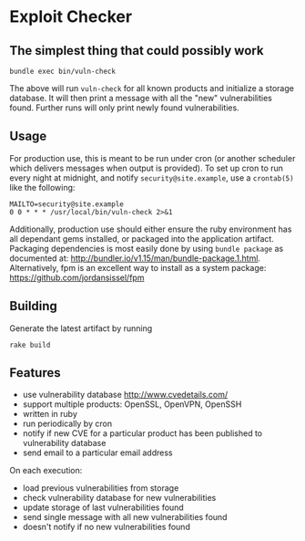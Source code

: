 # Exploit Checker

## The simplest thing that could possibly work

    bundle exec bin/vuln-check

The above will run `vuln-check` for all known products and initialize a
storage database. It will then print a message with all the "new"
vulnerabilities found. Further runs will only print newly found
vulnerabilities.

## Usage

For production use, this is meant to be run under cron (or another
scheduler which delivers messages when output is provided). To set up
cron to run every night at midnight, and notify `security@site.example`,
use a `crontab(5)` like the following:

    MAILTO=security@site.example
    0 0 * * * /usr/local/bin/vuln-check 2>&1

Additionally, production use should either ensure the ruby environment
has all dependant gems installed, or packaged into the application
artifact. Packaging dependencies is most easily done by using
`bundle package` as documented at:
http://bundler.io/v1.15/man/bundle-package.1.html. Alternatively, fpm is
an excellent way to install as a system package:
https://github.com/jordansissel/fpm

## Building

Generate the latest artifact by running

    rake build

## Features

-   use vulnerability database http://www.cvedetails.com/
-   support multiple products: OpenSSL, OpenVPN, OpenSSH
-   written in ruby
-   run periodically by cron
-   notify if new CVE for a particular product has been published to
    vulnerability database
-   send email to a particular email address

On each execution:

-   load previous vulnerabilities from storage
-   check vulnerability database for new vulnerabilities
-   update storage of last vulnerabilities found
-   send single message with all new vulnerabilities found
-   doesn't notify if no new vulnerabilities found
